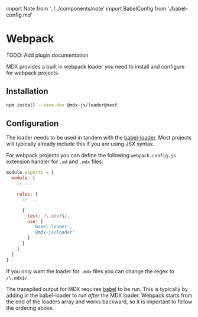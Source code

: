 import Note from '../../components/note'
import BabelConfig from './babel-config.md'

# Webpack

<Note>
  TODO: Add plugin documentation
</Note>

MDX provides a built in webpack loader you need to install and configure
for webpack projects.

## Installation

```sh
npm install --save-dev @mdx-js/loader@next
```

## Configuration

The loader needs to be used in tandem with the [babel-loader][].  Most projects will typically
already include this if you are using JSX syntax.

For webpack projects you can define the following `webpack.config.js` extension
handler for `.md` and `.mdx` files:

```js
module.exports = {
  module: {
    // ...

    rules: [
      // ...

      {
        test: /\.mdx?$/,
        use: [
          'babel-loader',
          '@mdx-js/loader'
        ]
      }
    ]
  }
}
```

If you only want the loader for `.mdx` files you can change the regex to `/\.mdx$/`.

The transpiled output for MDX requires [babel][] to be run.  This is typically
by adding in the babel-loader to run _after_ the MDX loader.  Webpack starts
from the end of the loaders array and works backward, so it is important to
follow the ordering above.

<BabelConfig />

[babel-loader]: https://webpack.js.org/loaders/babel-loader/

[babel]: https://babeljs.io
